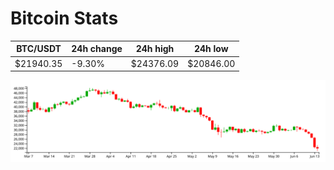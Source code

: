 # Bitcoin Stats

BTC/USDT|24h change|24h high|24h low|
|---|---|---|---|
|$21940.35|-9.30%|$24376.09|$20846.00|

<img src="./chart.svg">
